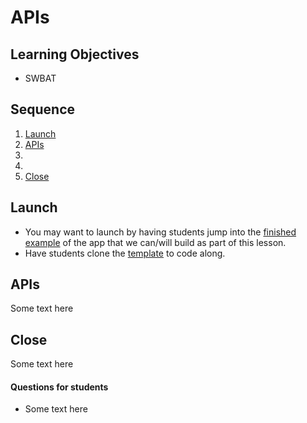 # APIs

## Learning Objectives

- SWBAT 

## Sequence

1. [Launch](#launch)
2. [APIs](#apis)
3. [](#)
4. [](#)
5. [Close](#close)

## Launch

* You may want to launch by having students jump into the [finished example](https://three-button-state.herokuapp.com/) of the app that we can/will build as part of this lesson.
* Have students clone the [template](https://github.com/upperlinecode/three-button-react-lab) to code along.

## APIs

Some text here

## Close

Some text here

#### Questions for students

- Some text here
